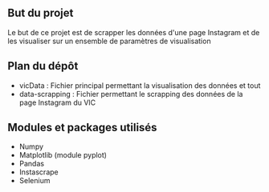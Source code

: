 ## But du projet
Le but de ce projet est de scrapper les données d'une page Instagram et de les visualiser sur un ensemble de paramètres de visualisation
## Plan du dépôt 
- vicData : Fichier principal permettant la visualisation des données et tout
- data-scrapping : Fichier permettant le scrapping des données de la page Instagram du VIC
## Modules et packages utilisés 
- Numpy 
- Matplotlib (module pyplot)
- Pandas
- Instascrape
- Selenium
